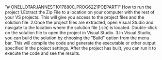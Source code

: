 "# ONELLOTARJANNEST10178800_PROG6221POEPART1" 
How to run the project
1.Extract the Zip File to a location on your computer with the rest of your VS projects. This will give you access to the project files and the solution file.
2.Once the project files are extracted, open Visual Studio and navigate to the location where the solution file (.sln) is located. Double-click on the solution file to open the project in Visual Studio.
3.In Visual Studio, you can build the solution by choosing the "Build" option from the menu bar. This will compile the code and generate the executable or other output specified in the project settings. After the project has built, you can run it to execute the code and see the results.
